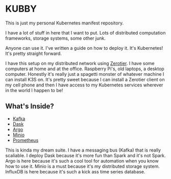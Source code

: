 # KUBBY

This is just my personal Kubernetes manifest repository.

I have a lot of stuff in here that I want to put. Lots of distributed computation frameworks, storage systems, some other junk.

Anyone can use it. I've written a guide on how to deploy it. It's Kubernetes! It's pretty straight forward.

I have this setup on my distributed network using [Zerotier](https://www.zerotier.com/). I have some computers at home and at the office. Raspberry Pi's, old laptops, a desktop computer. Honestly it's really just a spagetti monster of whatever machine I can install K3S on. It's pretty sweet because I can install a Zerotier client on my cell phone and then I have access to my Kubernetes services wherever in the world I happen to be!


## What's Inside?

- [Kafka](https://kafka.apache.org/)
- [Dask](https://dask.org/)
- [Argo](https://argoproj.github.io/)
- [Minio](https://min.io/)
- [Prometheus](https://prometheus.io/docs/introduction/overview/)

This is kinda my dream suite.
I have a messaging bus (Kafka) that is really scaliable.
I deploy Dask because it's more fun than Spark and it's not Spark.
Argo is here because it's such a cool tool for automation when you know how to use it.
Minio is a must because it's my distributed storage system.
InfluxDB is here because it's such a kick ass time series database.